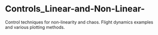 # Controls_Linear-and-Non-Linear-
Control techniques for non-linearity and chaos. Flight dynamics examples and various plotting methods.
